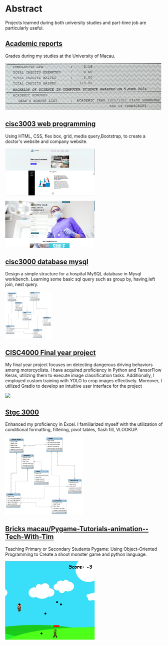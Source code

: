 # Abstract
Projects learned during both university studies and part-time job are particularly useful.

## [Academic reports](Academic%20Reports/)
Grades during my studies at the University of Macau.

<img src="Show case/GPA.png" height = 150px>

## [cisc3003 web programming](cisc%203003%20web%20programming)
Using HTML, CSS, flex box, grid, media query,Bootstrap, to create a doctor's website and company website.

<img src="Show case/company website.png" height = 150px>
<p></p>
<img src="Show case/doctor website.png" height = 150px>

## [cisc3000 database mysql](cisc3000%20database%20mysql)
  Design a simple structure for a hospital MySQL database in Mysql workbench. Learning some basic sql query such as group by, having,left join, nest query.

<img src="cisc3000 database mysql\images\CISC3000.png" height = 150px>


## [CISC4000 Final year project](cisc4000%20final%20year%20project)
My final year project focuses on detecting dangerous driving behaviors among motorcyclists. I have acquired proficiency in Python and TensorFlow Keras, utilizing them to execute image classification tasks. Additionally, I employed custom training with YOLO to crop images effectively. Moreover, I utilized Gradio to develop an intuitive user interface for the project

<img src= "cisc4000 final year project\Group 10 poster.jpg" height = 400px>


## [Stgc 3000](stgc%203000)
Enhanced my proficiency in Excel. I familiarized myself with the utilization of conditional formatting, filtering, pivot tables, flash fill, VLOOKUP.

<img src="cisc3000 database mysql\images\CISC3000.png"  height = 250px>


## [Bricks macau/Pygame-Tutorials-animation--Tech-With-Tim](bricks%20macau/Pygame-Tutorials-animation--Tech-With-Tim)
Teaching Primary or Secondary Students Pygame: Using Object-Oriented Programming to Create a shoot monster game and python language.



<img src="bricks macau\Pygame-Tutorials-animation--Tech-With-Tim\Show case\game play 1.png" height = 250px>


